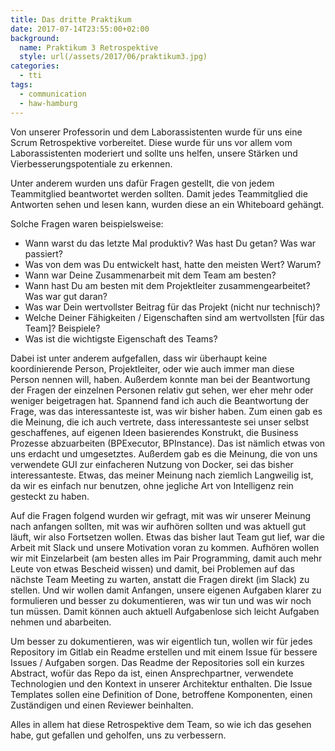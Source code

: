 ```yaml
---
title: Das dritte Praktikum
date: 2017-07-14T23:55:00+02:00
background:
  name: Praktikum 3 Retrospektive
  style: url(/assets/2017/06/praktikum3.jpg)
categories:
  - tti
tags:
  - communication
  - haw-hamburg
---
```


Von unserer Professorin und dem Laborassistenten wurde für uns eine Scrum Retrospektive vorbereitet.
Diese wurde für uns vor allem vom Laborassistenten moderiert und sollte uns helfen, unsere Stärken und Vierbesserungspotentiale zu erkennen.

Unter anderem wurden uns dafür Fragen gestellt, die von jedem Teammitglied beantwortet werden sollten.
Damit jedes Teammitglied die Antworten sehen und lesen kann, wurden diese an ein Whiteboard gehängt.

Solche Fragen waren beispielsweise:

- Wann warst du das letzte Mal produktiv? Was hast Du getan? Was war passiert?
- Was von dem was Du entwickelt hast, hatte den meisten Wert? Warum?
- Wann war Deine Zusammenarbeit mit dem Team am besten?
- Wann hast Du am besten mit dem Projektleiter zusammengearbeitet? Was war gut daran?
- Was war Dein wertvollster Beitrag für das Projekt (nicht nur technisch)?
- Welche Deiner Fähigkeiten / Eigenschaften sind am wertvollsten [für das Team]? Beispiele?
- Was ist die wichtigste Eigenschaft des Teams?

Dabei ist unter anderem aufgefallen, dass wir überhaupt keine koordinierende Person, Projektleiter, oder wie auch immer man diese Person nennen will, haben.
Außerdem konnte man bei der Beantwortung der Fragen der einzelnen Personen relativ gut sehen, wer eher mehr oder weniger beigetragen hat.
Spannend fand ich auch die Beantwortung der Frage, was das interessanteste ist, was wir bisher haben.
Zum einen gab es die Meinung, die ich auch vertrete, dass interessanteste sei unser selbst geschaffenes, auf eigenen Ideen basierendes Konstrukt, die Business Prozesse abzuarbeiten (BPExecutor, BPInstance).
Das ist nämlich etwas von uns erdacht und umgesetztes.
Außerdem gab es die Meinung, die von uns verwendete GUI zur einfacheren Nutzung von Docker, sei das bisher interessanteste.
Etwas, das meiner Meinung nach ziemlich Langweilig ist, da wir es einfach nur benutzen, ohne jegliche Art von Intelligenz rein gesteckt zu haben.

Auf die Fragen folgend wurden wir gefragt, mit was wir unserer Meinung nach anfangen sollten, mit was wir aufhören sollten und was aktuell gut läuft, wir also Fortsetzen wollen.
Etwas das bisher laut Team gut lief, war die Arbeit mit Slack und unsere Motivation voran zu kommen.
Aufhören wollen wir mit Einzelarbeit (am besten alles im Pair Programming, damit auch mehr Leute von etwas Bescheid wissen) und damit, bei Problemen auf das nächste Team Meeting zu warten, anstatt die Fragen direkt (im Slack) zu stellen.
Und wir wollen damit Anfangen, unsere eigenen Aufgaben klarer zu formulieren und besser zu dokumentieren, was wir tun und was wir noch tun müssen.
Damit können auch aktuell Aufgabenlose sich leicht Aufgaben nehmen und abarbeiten.

Um besser zu dokumentieren, was wir eigentlich tun, wollen wir für jedes Repository im Gitlab ein Readme erstellen und mit einem Issue für bessere Issues / Aufgaben sorgen.
Das Readme der Repositories soll ein kurzes Abstract, wofür das Repo da ist, einen Ansprechpartner, verwendete Technologien und den Kontext in unserer Architektur enthalten.
Die Issue Templates sollen eine Definition of Done, betroffene Komponenten, einen Zuständigen und einen Reviewer beinhalten.

Alles in allem hat diese Retrospektive dem Team, so wie ich das gesehen habe, gut gefallen und geholfen, uns zu verbessern.
